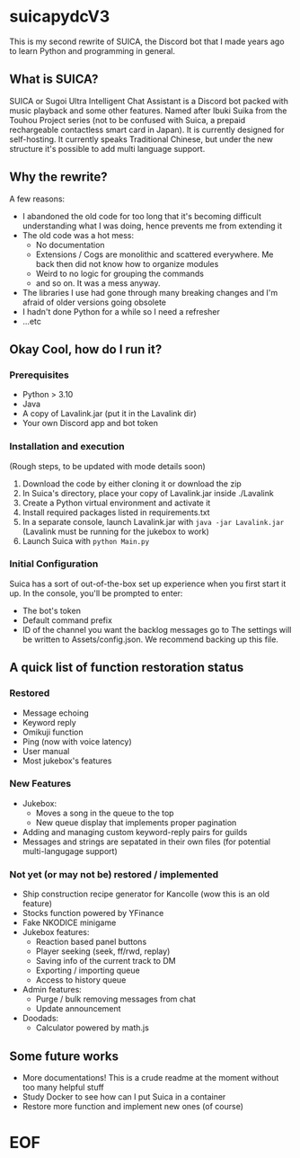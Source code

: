 # suicapydcV3
This is my second rewrite of SUICA, the Discord bot that I made years ago to learn Python and programming in general.

## What is SUICA?
SUICA or Sugoi Ultra Intelligent Chat Assistant is a Discord bot packed with music playback and some other features. Named after Ibuki Suika from the Touhou Project series (not to be confused with Suica, a prepaid rechargeable contactless smart card in Japan). It is currently designed for self-hosting. It currently speaks Traditional Chinese, but under the new structure it's possible to add multi language support.

## Why the rewrite?
A few reasons:
- I abandoned the old code for too long that it's becoming difficult understanding what I was doing, hence prevents me from extending it
- The old code was a hot mess:
    - No documentation
    - Extensions / Cogs are monolithic and scattered everywhere. Me back then did not know how to organize modules
    - Weird to no logic for grouping the commands
    - and so on. It was a mess anyway.
- The libraries I use had gone through many breaking changes and I'm afraid of older versions going obsolete
- I hadn't done Python for a while so I need a refresher
- ...etc

## Okay Cool, how do I run it?
### Prerequisites
- Python > 3.10
- Java
- A copy of Lavalink.jar (put it in the Lavalink dir)
- Your own Discord app and bot token

### Installation and execution
(Rough steps, to be updated with mode details soon)
1. Download the code by either cloning it or download the zip
2. In Suica's directory, place your copy of Lavalink.jar inside ./Lavalink
3. Create a Python virtual environment and activate it
4. Install required packages listed in requirements.txt
5. In a separate console, launch Lavalink.jar with `java -jar Lavalink.jar` (Lavalink must be running for the jukebox to work)
6. Launch Suica with `python Main.py`

### Initial Configuration
Suica has a sort of out-of-the-box set up experience when you first start it up. In the console, you'll be prompted to enter:
- The bot's token
- Default command prefix
- ID of the channel you want the backlog messages go to
The settings will be written to Assets/config.json. We recommend backing up this file.

## A quick list of function restoration status
### Restored
- Message echoing
- Keyword reply
- Omikuji function
- Ping (now with voice latency)
- User manual
- Most jukebox's features

### New Features
- Jukebox:
    - Moves a song in the queue to the top
    - New queue display that implements proper pagination
- Adding and managing custom keyword-reply pairs for guilds
- Messages and strings are sepatated in their own files (for potential multi-langugage support)

### Not yet (or may not be) restored / implemented
- Ship construction recipe generator for Kancolle (wow this is an old feature)
- Stocks function powered by YFinance
- Fake NKODICE minigame
- Jukebox features:
    - Reaction based panel buttons
    - Player seeking (seek, ff/rwd, replay)
    - Saving info of the current track to DM
    - Exporting / importing queue
    - Access to history queue
- Admin features:
    - Purge / bulk removing messages from chat
    - Update announcement
- Doodads:
    - Calculator powered by math.js

## Some future works
- More documentations! This is a crude readme at the moment without too many helpful stuff
- Study Docker to see how can I put Suica in a container
- Restore more function and implement new ones (of course)

# EOF